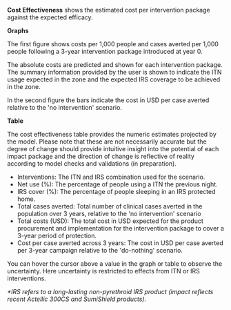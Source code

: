 **Cost Effectiveness** shows the estimated cost per intervention package against the expected efficacy.

**Graphs**

The first figure shows costs per 1,000 people and cases averted per 1,000 people following a 3-year intervention package introduced at year 0.

The absolute costs are predicted and shown for each intervention package. The summary information provided by the user is shown to indicate the ITN usage expected in
the zone and the expected IRS coverage to be achieved in the zone.

In the second figure the bars indicate the cost in USD per case averted relative to the 'no intervention' scenario.

**Table**

The cost effectiveness table provides the numeric estimates projected by the model. Please note that these are not 
necessarily accurate but the degree of change should provide intuitive insight into the potential of each impact package 
and the direction of change is reflective of reality according to model checks and validations (in preparation).

*   Interventions: The ITN and IRS combination used for the scenario.
*   Net use (%): The percentage of people using a ITN the previous night.
*   IRS cover (%): The percentage of people sleeping in an IRS protected home.
*   Total cases averted: Total number of clinical cases averted in the population over 3 years, relative to the 'no intervention' scenario
*   Total costs (USD): The total cost in USD expected for the product procurement and implementation for the
 intervention package to cover a 3-year period of protection.
*   Cost per case averted across 3 years: The cost in USD per case averted per 3-year campaign relative to the
'do-nothing' scenario.

You can hover the cursor above a value in the graph or table to observe the uncertainty. Here uncertainty is restricted to effects from ITN or IRS interventions.

*\*IRS refers to a long-lasting non-pyrethroid IRS product (impact reflects recent Actellic 300CS and SumiShield products).*

